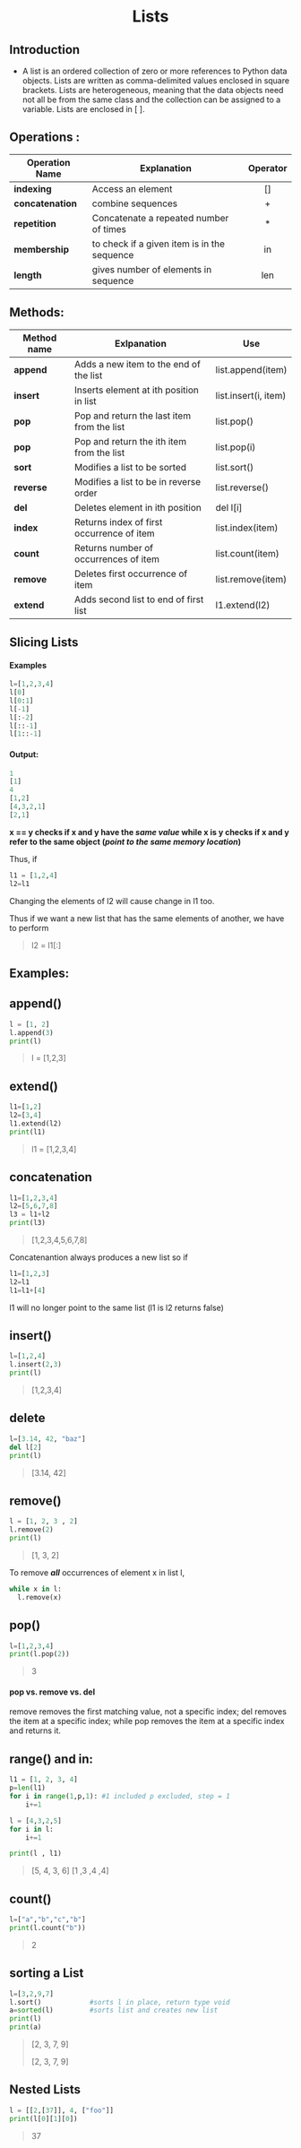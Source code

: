 <h1 align="center">Lists</h1>

## Introduction

- A list is an ordered collection of zero or more references to Python data objects. Lists are written as comma-delimited values enclosed in square brackets. Lists are heterogeneous, meaning that the data objects need not all be from the same class and the collection can be assigned to a variable. Lists are enclosed in [ ].

## Operations :
| <center>Operation Name</center> | <center>Explanation</center> | <center>Operator</center> |
|----|:---|:---|
| **indexing** |  Access an element   |<center>[]</center>|
| **concatenation** |combine sequences| <center>+</center>|
| **repetition** | Concatenate a repeated number of times |<center>*</center>  |
| **membership** | to check if a given item is in the sequence | <center>in</center> |
| **length** |gives number of elements in sequence| <center>len</center> |


## Methods:
| <center>Method name</center> | <center>Exlpanation</center> | <center>Use</center> |
|----|:---|:---|
| **append** | Adds a new item to the end of the list | list.append(item) |
| **insert** |Inserts element at ith position in list | list.insert(i, item) |
| **pop** | Pop and return the last item from the list | list.pop() |
| **pop** | Pop and return the ith item from the list| list.pop(i) |
| **sort** | Modifies a list to be sorted | list.sort() |
| **reverse** | Modifies a list to be in reverse order | list.reverse() |
| **del** |Deletes element in ith position | del l[i] |
| **index**|Returns index of first occurrence of item | list.index(item) |
| **count** |Returns number of occurrences of item | list.count(item) |
| **remove** |Deletes first occurrence of item | list.remove(item) |
| **extend** |Adds second list to end of first list | l1.extend(l2) |

## Slicing Lists

#### **Examples**
```python
l=[1,2,3,4]
l[0]
l[0:1]
l[-1]
l[:-2]
l[::-1]
l[1::-1]
```

 #### Output:
 ```Python
1
[1]
4
[1,2]
[4,3,2,1]
[2,1]
 ```
 **x == y checks if x and y have the _same value_ while
x is y checks if x and y refer to the same object (_point to the same memory location_)**

Thus, if
```Python
l1 = [1,2,4]
l2=l1
```
Changing the elements of l2 will cause change in l1 too.

 Thus if we want a new list that has the same elements of another, we have to perform
 
 >l2 = l1[:]
 
## Examples:
## append()
```python
l = [1, 2]
l.append(3)
print(l)
```
> l = [1,2,3]
## extend()
```python
l1=[1,2]
l2=[3,4]
l1.extend(l2)
print(l1)
```
> l1 = [1,2,3,4]

## concatenation
```python
l1=[1,2,3,4]
l2=[5,6,7,8]
l3 = l1+l2
print(l3)
```
> [1,2,3,4,5,6,7,8]

Concatenantion always produces a new list so if
```python
l1=[1,2,3]
l2=l1
l1=l1+[4]
```
l1 will no longer point to the same list (l1 is l2 returns false)

## insert()
```python
l=[1,2,4]
l.insert(2,3)
print(l)
```
>[1,2,3,4]

## delete
```python
l=[3.14, 42, "baz"]
del l[2]
print(l)
```
> [3.14, 42]

## remove()
```python
l = [1, 2, 3 , 2]
l.remove(2)
print(l)
```
> [1, 3, 2]

To remove **_all_** occurrences of element x in list l,

```Python
while x in l:
  l.remove(x)
```

## pop()

```python
l=[1,2,3,4]
print(l.pop(2))
```
> 3

#### pop vs. remove vs. del

remove removes the first matching value, not a specific index; del removes the item at a specific index; while pop removes the item at a specific index and returns it.

## range() and in:
```python
l1 = [1, 2, 3, 4]
p=len(l1)
for i in range(1,p,1): #1 included p excluded, step = 1
    i+=1

l = [4,3,2,5]
for i in l:
    i+=1

print(l , l1)
```
> [5, 4, 3, 6]    [1 ,3 ,4 ,4]
## count()
```python
l=["a","b","c","b"]
print(l.count("b"))
```
> 2

## sorting a List
```python
l=[3,2,9,7]
l.sort()            #sorts l in place, return type void
a=sorted(l)         #sorts list and creates new list
print(l)
print(a)
```
> [2, 3, 7, 9]
>
> [2, 3, 7, 9]



## Nested Lists
```python
l = [[2,[37]], 4, ["foo"]]
print(l[0][1][0])
```
> 37
